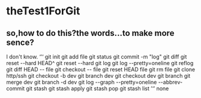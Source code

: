 # theTest1ForGit
## so,how to do this?the words...to make more sence?
I don't know.
‘’‘
git init
git add file
git status
git commit -m "log"
git diff
git reset --hard HEAD^
git reset --hard <commit id>
git log
git log --pretty=oneline
git reflog
git diff HEAD -- file
git checkout -- file
git reset HEAD file
git rm file
git clone http/ssh
git checkout -b dev
git branch dev
git checkout dev
git branch
git merge dev
git branch -d dev
git log --graph --pretty=oneline --abbrev-commit
git stash
git stash apply
git stash pop
git stash list
’‘’
none
